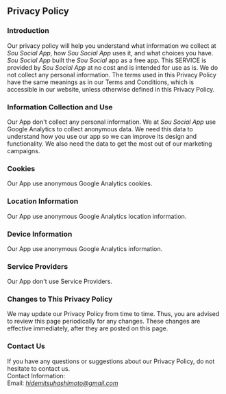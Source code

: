 Privacy Policy  
----------------

### Introduction  
Our privacy policy will help you understand what information we collect at *Sou Social App*, how *Sou Social App* uses it, and what choices you have.
*Sou Social App* built the *Sou Social* app as a free app. This SERVICE is provided by *Sou Social App* at no cost and is intended for use as is.
We do not collect any personal information. The terms used in this Privacy Policy have the same meanings as in our Terms and Conditions, which is accessible in our website, unless otherwise  defined in this Privacy Policy.

### Information Collection and Use  
Our App don't collect any personal information.
We at *Sou Social App* use Google Analytics to collect anonymous data. We need this data to understand how you use our app so we can improve its design and functionality. We also need the data to get the most out of our marketing campaigns.

### Cookies  
Our App use anonymous Google Analytics cookies.

### Location Information  
Our App use anonymous Google Analytics location information.

### Device Information  
Our App use anonymous Google Analytics information.

### Service Providers  
Our App don't use Service Providers.

### Changes to This Privacy Policy  
We may update our Privacy Policy from time to time. Thus, you are advised to review this page periodically for any changes. These changes are effective immediately, after they are posted on this page.  

### Contact Us  
If you have any questions or suggestions about our Privacy Policy, do not hesitate to contact us.  
Contact Information:  
Email: *hidemitsuhashimoto@gmail.com*  